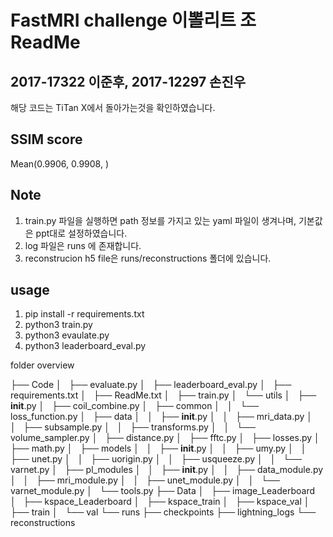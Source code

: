 # FastMRI challenge 이뽈리트 조 ReadMe
## 2017-17322 이준후, 2017-12297 손진우

해당 코드는 TiTan X에서 돌아가는것을 확인하였습니다.

## SSIM score

Mean(0.9906, 0.9908, )

## Note
1. train.py 파일을 실행하면 path 정보를 가지고 있는 yaml 파일이 생겨나며, 기본값은 ppt대로 설정하였습니다.
2. log 파일은 runs 에 존재합니다.
3. reconstrucion h5 file은 runs/reconstructions 폴더에 있습니다.


## usage

1. pip install -r requirements.txt
2. python3 train.py
3. python3 evaulate.py
4. python3 leaderboard_eval.py


folder overview

├── Code
│   ├── evaluate.py
│   ├── leaderboard_eval.py
│   ├── requirements.txt
│   ├── ReadMe.txt
│   ├── train.py
│   └── utils
│       ├── __init__.py
│       ├── coil_combine.py
│       ├── common
│       │   └── loss_function.py
│       ├── data
│       │   ├── __init__.py
│       │   ├── mri_data.py
│       │   ├── subsample.py
│       │   ├── transforms.py
│       │   └── volume_sampler.py
│       ├── distance.py
│       ├── fftc.py
│       ├── losses.py
│       ├── math.py
│       ├── models
│       │   ├── __init__.py
│       │   ├── umy.py
│       │   ├── unet.py
│       │   ├── uorigin.py
│       │   ├── usqueeze.py
│       │   └── varnet.py
│       ├── pl_modules
│       │   ├── __init__.py
│       │   ├── data_module.py
│       │   ├── mri_module.py
│       │   ├── unet_module.py
│       │   └── varnet_module.py
│       └── tools.py
├── Data
│   ├── image_Leaderboard
│   ├── kspace_Leaderboard
│   ├── kspace_train
│   ├── kspace_val
│   ├── train
│   └── val
└── runs
    ├── checkpoints
    ├── lightning_logs
    └── reconstructions

